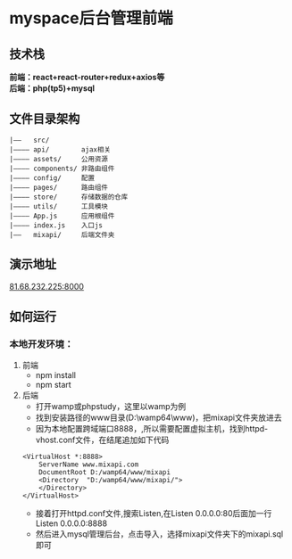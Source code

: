 # myspace后台管理前端

## 技术栈
**前端：react+react-router+redux+axios等**
<br/>
**后端：php(tp5)+mysql**

## 文件目录架构
```
|——   src/
|———— api/        ajax相关
|———— assets/     公用资源
|———— components/ 非路由组件
|———— config/     配置
|———— pages/      路由组件
|———— store/      存储数据的仓库
|———— utils/      工具模块
|———— App.js      应用根组件
|———— index.js    入口js
|——   mixapi/     后端文件夹
```

## 演示地址
[81.68.232.225:8000](http://81.68.232.225:8000 "myspace")

## 如何运行
### 本地开发环境：
1. 前端
    - npm install
    - npm start
2. 后端
    - 打开wamp或phpstudy，这里以wamp为例
    - 找到安装路径的www目录(D:\wamp64\www)，把mixapi文件夹放进去
    - 因为本地配置跨域端口8888，,所以需要配置虚拟主机，找到httpd-vhost.conf文件，在结尾追加如下代码
    ```
    <VirtualHost *:8888>
        ServerName www.mixapi.com
        DocumentRoot D:/wamp64/www/mixapi
        <Directory  "D:/wamp64/www/mixapi/">
        </Directory>
    </VirtualHost>
    ```
    - 接着打开httpd.conf文件,搜索Listen,在Listen 0.0.0.0:80后面加一行Listen 0.0.0.0:8888
    - 然后进入mysql管理后台，点击导入，选择mixapi文件夹下的mixapi.sql即可
